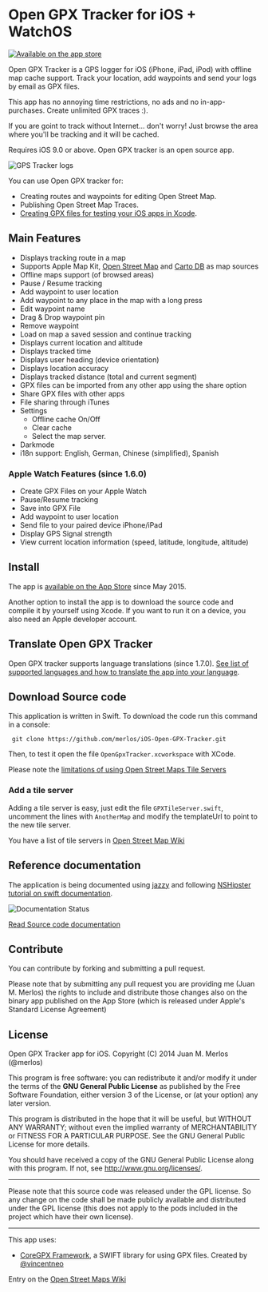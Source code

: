 Open GPX Tracker for iOS + WatchOS
===============================================

[![Available on the app store](https://merlos.github.io/iOS-Open-GPX-Tracker/images/download-app-store.svg)](https://itunes.apple.com/app/open-gpx-tracker/id984503772)

Open GPX Tracker is a GPS logger for iOS (iPhone, iPad, iPod) with offline map cache support. Track your location, add waypoints and send your logs by email as GPX files.

This app has no annoying time restrictions, no ads and no in-app-purchases. Create unlimited GPX traces :).

If you are goint to track without Internet... don't worry! Just browse the area where you'll be tracking and it will be cached.

Requires iOS 9.0 or above. Open GPX tracker is an open source app.

![GPS Tracker logs](https://merlos.github.io/iOS-Open-GPX-Tracker/images/open-gpx-tracker-4-screenshots.png)

You can use Open GPX tracker for:

 - Creating routes and waypoints for editing Open Street Map.
 - Publishing Open Street Map Traces.
 - [Creating GPX files for testing your iOS apps in Xcode](https://medium.com/@merlos/how-to-simulate-locations-in-xcode-b0f7f16e126d).

## Main Features

 - Displays tracking route in a map
 - Supports Apple Map Kit, [Open Street Map](http://wiki.openstreetmap.org/wiki/Tile_usage_policy) and [Carto DB](http://www.cartodb.com) as map sources
 - Offline maps support (of browsed areas)
 - Pause / Resume tracking
 - Add waypoint to user location
 - Add waypoint to any place in the map with a long press
 - Edit waypoint name
 - Drag & Drop waypoint pin
 - Remove waypoint
 - Load on map a saved session and continue tracking
 - Displays current location and altitude
 - Displays tracked time
 - Displays user heading (device orientation) 
 - Displays location accuracy 
 - Displays tracked distance (total and current segment)
 - GPX files can be imported from any other app using the share option
 - Share GPX files with other apps
 - File sharing through iTunes
 - Settings
    - Offline cache On/Off
    - Clear cache
    - Select the map server.
  - Darkmode
  - i18n support: English, German, Chinese (simplified), Spanish

### Apple Watch Features (since 1.6.0)
- Create GPX Files on your Apple Watch
- Pause/Resume tracking
- Save into GPX File
- Add waypoint to user location
- Send file to your paired device iPhone/iPad
- Display GPS Signal strength
- View current location information (speed, latitude, longitude, altitude)

## Install

The app is [available on the App Store](https://itunes.apple.com/app/open-gpx-tracker/id984503772) since May 2015.

Another option to install the app is to download the source code and compile it by yourself using Xcode. If you want to run it on a device, you also need an Apple developer account.

## Translate Open GPX Tracker
Open GPX tracker supports language translations (since 1.7.0). [See list of supported languages and how to translate the app into your language](https://github.com/merlos/iOS-Open-GPX-Tracker/wiki/How-to-translate-Open-GPX-Tracker-into-my-language).

## Download Source code
This application is written in Swift. To download the code run this command in a console:

```
 git clone https://github.com/merlos/iOS-Open-GPX-Tracker.git
```

Then, to test it open the file `OpenGpxTracker.xcworkspace` with XCode.

Please note the [limitations of using Open Street Maps Tile Servers](http://wiki.openstreetmap.org/wiki/Tile_usage_policy)

### Add a tile server
Adding a tile server is easy, just edit the file `GPXTileServer.swift`, uncomment the lines with `AnotherMap` and modify the templateUrl to point to the new tile server.

You have a list of tile servers in [Open Street Map Wiki](http://wiki.openstreetmap.org/wiki/Tile_servers)

## Reference documentation

The application is being documented using [jazzy](https://github.com/realm/jazzy) and following [NSHipster tutorial on swift documentation](https://nshipster.com/swift-documentation/).

![Documentation Status](https://www.merlos.org/iOS-Open-GPX-Tracker/docs/badge.svg)

[Read Source code documentation](https://www.merlos.org/iOS-Open-GPX-Tracker/docs/index.html)

## Contribute
You can contribute by forking and submitting a pull request.

Please note that by submitting any pull request you are providing me (Juan M. Merlos) the rights to include and distribute those changes also on the binary app published on the App Store (which is released under Apple's Standard License Agreement)

## License
Open GPX Tracker app for iOS.  Copyright (C) 2014  Juan M. Merlos (@merlos)

This program is free software: you can redistribute it and/or modify
it under the terms of the **GNU General Public License** as published by
the Free Software Foundation, either version 3 of the License, or
(at your option) any later version.

This program is distributed in the hope that it will be useful,
but WITHOUT ANY WARRANTY; without even the implied warranty of
MERCHANTABILITY or FITNESS FOR A PARTICULAR PURPOSE.  See the
GNU General Public License for more details.

You should have received a copy of the GNU General Public License
along with this program.  If not, see <http://www.gnu.org/licenses/>.

----

Please note that this source code was released under the GPL license.  So any change on the code shall be made publicly available and distributed under the GPL license (this does not apply to the pods included in the project which have their own license).

----

This app uses:
- [CoreGPX Framework](https://github.com/vincentneo/CoreGPX), a SWIFT library for using GPX files. Created by [@vincentneo](http://github.com/vincentneo)


Entry on the [Open Street Maps Wiki](https://wiki.openstreetmap.org/wiki/OpenGpxTracker)
